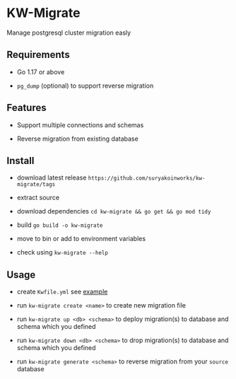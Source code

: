 # KW-Migrate

Manage postgresql cluster migration easly

## Requirements

- Go 1.17 or above

- `pg_dump` (optional) to support reverse migration

## Features

- Support multiple connections and schemas

- Reverse migration from existing database

## Install

- download latest release `https://github.com/suryakoinworks/kw-migrate/tags`

- extract source

- download dependencies `cd kw-migrate && go get && go mod tidy`

- build `go build -o kw-migrate`

- move to bin or add to environment variables

- check using `kw-migrate --help`

## Usage

- create `Kwfile.yml` see [example](https://github.com/suryakoinworks/kw-migrate/blob/main/Kwfile.example.yml)

- run `kw-migrate create <name>` to create new migration file

- run `kw-migrate up <db> <schema>` to deploy migration(s) to database and schema which you defined

- run `kw-migrate down <db> <schema>` to drop migration(s) to database and schema which you defined

- run `kw-migrate generate <schema>` to reverse migration from your `source` database 
